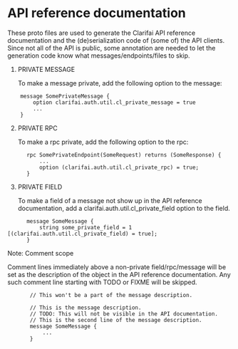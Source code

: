 # API reference documentation

These proto files are used to generate the Clarifai API reference documentation and the
(de)serialization code of (some of) the API clients. Since not all of the API is public, some
annotation are needed to let the generation code know what messages/endpoints/files to skip.




1. PRIVATE MESSAGE

   To make a message private, add the following option to the message:
```
    message SomePrivateMessage {
        option clarifai.auth.util.cl_private_message = true
        ...
    }
```

2. PRIVATE RPC

   To make a rpc private, add the following option to the rpc:
```
      rpc SomePrivateEndpoint(SomeRequest) returns (SomeResponse) {
          ...
          option (clarifai.auth.util.cl_private_rpc) = true;
      }
```

3. PRIVATE FIELD

   To make a field of a message not show up in the API reference documentation, add a clarifai.auth.util.cl_private_field
   option to the field.
```
      message SomeMessage {
          string some_private_field = 1 [(clarifai.auth.util.cl_private_field) = true];
      }
```

Note: Comment scope

   Comment lines immediately above a non-private field/rpc/message will be set as the description
   of the object in the API reference documentation. Any such comment line starting with TODO
   or FIXME will be skipped.
```
       // This won't be a part of the message description.

       // This is the message description.
       // TODO: This will not be visible in the API documentation.
       // This is the second line of the message description.
       message SomeMessage {
           ...
       }
```

